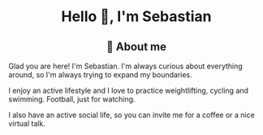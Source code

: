 <h1 align="center">Hello 👋, I'm Sebastian</h1>

<h2 align="center">💭 About me</h2>

Glad you are here! I'm Sebastian. I'm always curious about everything around, so I'm always trying to expand my boundaries.

I enjoy an active lifestyle and I love to practice weightlifting, cycling and swimming. Football, just for watching.

I also have an active social life, so you can invite me for a coffee or a nice virtual talk.
